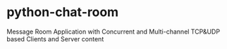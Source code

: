 # python-chat-room
Message Room Application with Concurrent and Multi-channel TCP&amp;UDP based Clients and Server content
